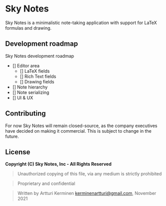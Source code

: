 # Sky Notes

Sky Notes is a minimalistic note-taking application with support for LaTeX formulas and drawing.

## Development roadmap
Sky Notes development roadmap
- [] Editor area
    - [] LaTeX fields
    - [] Rich Text fields 
    - [] Drawing fields
- [] Note hierarchy
- [] Note serializing
- [] UI & UX

## Contributing
For now Sky Notes will remain closed-source, as the company executives have decided on making it commercial. This is subject to change in the future.

## License

__Copyright (C) Sky Notes, Inc - All Rights Reserved__

> Unauthorized copying of this file, via any medium is strictly prohibited

> Proprietary and confidential

> Written by Artturi Kerminen <kerminenartturi@gmail.com>, November 2021

